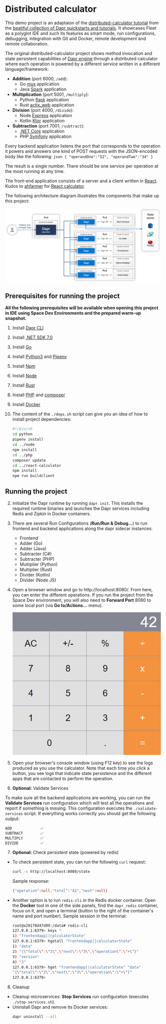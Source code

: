 # Distributed calculator

This demo project is an adaptaion of the [distributed-calculator tutorial](https://github.com/dapr/quickstarts/blob/master/tutorials/distributed-calculator) from the [ beatiful collection of Dapr quickstarts and tutorials](https://github.com/dapr/quickstarts). It showcases Fleet as a polyglot IDE and such its features as smart mode, run configurations, debugging, integration with Git and Docker, remote development and remote collaboration.

The original distributed-calculator project shows method invocation and state persistent capabilities of [Dapr engine](https://docs.dapr.io/) through a distributed calculator where each operation is powered by a different service written in a different language/framework:

- **Addition** (port 6000, `/add`):
    - Go [mux](https://github.com/gorilla/mux) application
    - Java [Spark](https://sparkjava.com/) application
- **Multiplication** (port 5001, `/multiply`):
    - Python [flask](https://flask.palletsprojects.com/en/2.2.x/) application
    - Rust [actix_web](https://actix.rs/) application
- **Division** (port 4000, `/divide`):
    - Node [Express](https://expressjs.com/) application
    - Kotlin [Ktor](https://ktor.io/) application
- **Subtraction** (port 7001, `/subtract`):
    - [.NET Core](https://docs.microsoft.com/en-us/dotnet/core/) application
    - PHP [Symfony](https://symfony.com/) application

Every backend application listens the port that corresponds to the operation it powers and answers one kind of POST requests with the JSON-encoded body like the following:
    ```json
    {
        "operandOne":"52",
        "operandTwo":"34"
    }
    ```

The result is a single number. There should be one service per operation at the most running at any time.

The front-end application consists of a server and a client written in [React](https://reactjs.org/).
Kudos to [ahfarmer](https://github.com/ahfarmer) for [React calculator](https://github.com/ahfarmer/calculator).

The following architecture diagram illustrates the components that make up this project:

![Architecture Diagram](./img/Architecture_Diagram.png)

## Prerequisites for running the project

**All the following prerequisites will be available when opening this project in IDE using Space Dev Environments and the prepared warm-up snapshot.**

1. Install [Dapr CLI](https://github.com/dapr/cli)
2. Install [.NET SDK 7.0](https://dotnet.microsoft.com/download)
3. Install [Go](https://golang.org/doc/install)
4. Install [Python3](https://www.python.org/downloads/) and [Pipenv](https://pypi.org/project/pipenv/)
5. Install [Npm](https://www.npmjs.com/get-npm)
6. Install [Node](https://nodejs.org/en/download/)
7. Install [Rust](https://rustup.rs/)
8. Install [PHP](https://www.php.net/manual/en/install.php) and [composer](https://getcomposer.org/download/)
9. Install [Docker](https://www.docker.com/)
10. The content of the `./deps.sh` script can give you an idea of how to install project dependencies:

    ```bash
    #!/bin/sh
    cd python
    pipenv install
    cd ../node
    npm install
    cd ../php
    composer update
    cd ../react-calculator
    npm install
    npm run buildclient
    ```

## Running the project

2. Initialize the Dapr runtime by running `dapr init`. This installs the required runtime binaries and launches the Dapr services including Redis and Zipkin in Docker containers.

3. There are several Run Configurations (**Run/Run & Debug...**) to run frontend and backend applications along the dapr sidecar instances:

    - Frontend
    - Adder (Go)
    - Adder (Java)
    - Subtracter (C#)
    - Subtracter (PHP)
    - Multiplier (Python)
    - Multiplier (Rust)
    - Divider (Kotlin)
    - Divider (Node JS)

4. Open a browser window and go to http://localhost:8080/. From here, you can enter the different operations. If you run the project from the Space Dev environment, you will also need to **Forward Port** 8080 to some local port (via **Go to/Actions...** menu).

    ![Calculator Screenshot](./img/calculator-screenshot.JPG)

5. Open your browser's console window (using F12 key) to see the logs produced as you use the calculator. Note that each time you click a button, you see logs that indicate state persistence and the different apps that are contacted to perform the operation.

6. **Optional:** Validate Services

To make sure all the backend applications are working, you can run the **Validate Services** run configuration which will test all the operations and report if something is missing. This configuration executes the `./validate-services` script. If everything works correctly you should get the following output:

    ADD             ✅
    SUBTRACT        ✅
    MULTIPLY        ✅
    DIVIDE          ✅

7. **Optional:** Check persistent state (powered by redis)

- To check persistent state, you can run the following `curl` request:
    ```bash
    curl -s http://localhost:8080/state
    ```
  Sample response:
    ```bash
    {"operation":null,"total":"42","next":null}
    ```

- Another option is to run `redis-cli` in the Redis docker container. Open the **Docker** tool in one of the side panels, find the `dapr_redis` container, focus on it, and open a terminal (button to the right of the container's name and port number). Sample session in the terminal:
  ```bash
  root@a20170d47d09:/data# redis-cli
  127.0.0.1:6379> keys *
  1) "frontendapp||calculatorState"
  127.0.0.1:6379> hgetall "frontendapp||calculatorState"
  1) "data"
  2) "{\"total\":\"2\",\"next\":\"3\",\"operation\":\"+\"}"
  3) "version"
  4) "3"
  127.0.0.1:6379> hget "frontendapp||calculatorState" "data"
  "{\"total\":\"2\",\"next\":\"3\",\"operation\":\"+\"}"
  127.0.0.1:6379>
  ```

8. Cleanup

- Cleanup microservices: **Stop Services** run configuration (executes `./stop-services.sh`).
- Uninstall Dapr and remove its Docker services:
  ```bash
  dapr uninstall --all
  ```